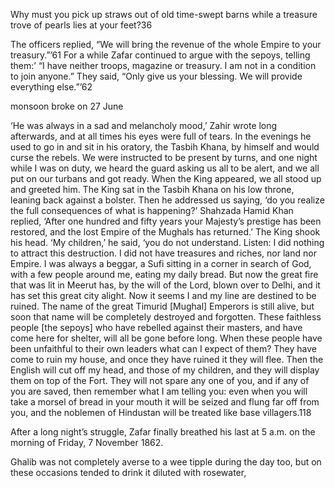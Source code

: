 Why must you pick up straws out of old time-swept barns while a treasure trove of pearls lies at your feet?36


The officers replied, “We will bring the revenue of the whole Empire to your treasury.”’61 For a while Zafar continued to argue with the sepoys, telling them:’ “I have neither troops, magazine or treasury. I am not in a condition to join anyone.” They said, “Only give us your blessing. We will provide everything else.”’62


monsoon broke on 27 June


‘He was always in a sad and melancholy mood,’ Zahir wrote long afterwards, and at all times his eyes were full of tears. In the evenings he used to go in and sit in his oratory, the Tasbih Khana, by himself and would curse the rebels. We were instructed to be present by turns, and one night while I was on duty, we heard the guard asking us all to be alert, and we all put on our turbans and got ready. When the King appeared, we all stood up and greeted him. The King sat in the Tasbih Khana on his low throne, leaning back against a bolster. Then he addressed us saying, ‘do you realize the full consequences of what is happening?’ Shahzada Hamid Khan replied, ‘After one hundred and fifty years your Majesty’s prestige has been restored, and the lost Empire of the Mughals has returned.’ The King shook his head. ‘My children,’ he said, ‘you do not understand. Listen: I did nothing to attract this destruction. I did not have treasures and riches, nor land nor Empire. I was always a beggar, a Sufi sitting in a corner in search of God, with a few people around me, eating my daily bread. But now the great fire that was lit in Meerut has, by the will of the Lord, blown over to Delhi, and it has set this great city alight. Now it seems I and my line are destined to be ruined. The name of the great Timurid [Mughal] Emperors is still alive, but soon that name will be completely destroyed and forgotten. These faithless people [the sepoys] who have rebelled against their masters, and have come here for shelter, will all be gone before long. When these people have been unfaithful to their own leaders what can I expect of them? They have come to ruin my house, and once they have ruined it they will flee. Then the English will cut off my head, and those of my children, and they will display them on top of the Fort. They will not spare any one of you, and if any of you are saved, then remember what I am telling you: even when you will take a morsel of bread in your mouth it will be seized and flung far off from you, and the noblemen of Hindustan will be treated like base villagers.118


After a long night’s struggle, Zafar finally breathed his last at 5 a.m. on the morning of Friday, 7 November 1862.


Ghalib was not completely averse to a wee tipple during the day too, but on these occasions tended to drink it diluted with rosewater,


